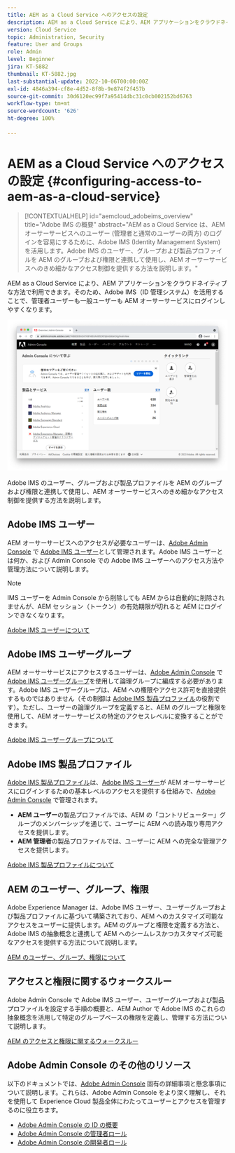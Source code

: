 ```yaml
---
title: AEM as a Cloud Service へのアクセスの設定
description: AEM as a Cloud Service により、AEM アプリケーションをクラウドネイティブな方法で利用できます。そのため、Adobe IMS（ID 管理システム）を活用することで、管理者ユーザーも一般ユーザーも AEM オーサーサービスにログインしやすくなります。Adobe IMS のユーザー、グループおよび製品プロファイルを AEM のグループや権限と連携させて、AEM オーサーへの特定のアクセスを許可する方法を説明します。
version: Cloud Service
topic: Administration, Security
feature: User and Groups
role: Admin
level: Beginner
jira: KT-5882
thumbnail: KT-5882.jpg
last-substantial-update: 2022-10-06T00:00:00Z
exl-id: 4846a394-cf8e-4d52-8f8b-9e874f2f457b
source-git-commit: 30d6120ec99f7a95414dbc31c0cb002152bd6763
workflow-type: tm+mt
source-wordcount: '626'
ht-degree: 100%

---
```


# AEM as a Cloud Service へのアクセスの設定 {#configuring-access-to-aem-as-a-cloud-service}

>[!CONTEXTUALHELP]
>id="aemcloud_adobeims_overview"
>title="Adobe IMS の概要"
>abstract="AEM as a Cloud Service は、AEM オーサーサービスへのユーザー (管理者と通常のユーザーの両方) のログインを容易にするために、Adobe IMS (Identity Management System) を活用します。Adobe IMS のユーザー、グループおよび製品プロファイルを AEM のグループおよび権限と連携して使用し、AEM オーサーサービスへのきめ細かなアクセス制御を提供する方法を説明します。"

AEM as a Cloud Service により、AEM アプリケーションをクラウドネイティブな方法で利用できます。そのため、Adobe IMS（ID 管理システム）を活用することで、管理者ユーザーも一般ユーザーも AEM オーサーサービスにログインしやすくなります。

![Adobe Admin Console](./assets/hero.png)

Adobe IMS のユーザー、グループおよび製品プロファイルを AEM のグループおよび権限と連携して使用し、AEM オーサーサービスへのきめ細かなアクセス制御を提供する方法を説明します。

## Adobe IMS ユーザー

AEM オーサーサービスへのアクセスが必要なユーザーは、[Adobe Admin Console](https://adminconsole.adobe.com) で [Adobe IMS ユーザー](https://helpx.adobe.com/jp/enterprise/using/set-up-identity.html)として管理されます。Adobe IMS ユーザーとは何か、および Admin Console での Adobe IMS ユーザーへのアクセス方法や管理方法について説明します。

>[!NOTE]
>
>IMS ユーザーを Admin Console から削除しても AEM からは自動的に削除されませんが、AEM セッション（トークン）の有効期限が切れると AEM にログインできなくなります。


[Adobe IMS ユーザーについて](./adobe-ims-users.md)

## Adobe IMS ユーザーグループ

AEM オーサーサービスにアクセスするユーザーは、[Adobe Admin Console](https://adminconsole.adobe.com) で [Adobe IMS ユーザーグループ](https://helpx.adobe.com/jp/enterprise/using/user-groups.html)を使用して論理グループに編成する必要があります。Adobe IMS ユーザーグループは、AEM への権限やアクセス許可を直接提供するものではありません（その制御は [Adobe IMS 製品プロファイル](#adobe-ims-product-profiles)の役割です）。ただし、ユーザーの論理グループを定義すると、AEM のグループと権限を使用して、AEM オーサーサービスの特定のアクセスレベルに変換することができます。

[Adobe IMS ユーザーグループについて](./adobe-ims-user-groups.md)

## Adobe IMS 製品プロファイル

[Adobe IMS 製品プロファイル](https://helpx.adobe.com/jp/enterprise/using/manage-permissions-and-roles.html)は、[Adobe IMS ユーザー](#adobe-ims-users)が AEM オーサーサービスにログインするための基本レベルのアクセスを提供する仕組みで、[Adobe Admin Console](https://adminconsole.adobe.com) で管理されます。

+ __AEM ユーザー__&#x200B;の製品プロファイルでは、AEM の「コントリビューター」グループのメンバーシップを通じて、ユーザーに AEM への読み取り専用アクセスを提供します。
+ __AEM 管理者__&#x200B;の製品プロファイルでは、ユーザーに AEM への完全な管理アクセスを提供します。

[Adobe IMS 製品プロファイルについて](./adobe-ims-product-profiles.md)

## AEM のユーザー、グループ、権限

Adobe Experience Manager は、Adobe IMS ユーザー、ユーザーグループおよび製品プロファイルに基づいて構築されており、AEM へのカスタマイズ可能なアクセスをユーザーに提供します。AEM のグループと権限を定義する方法と、Adobe IMS の抽象概念と連携して AEM へのシームレスかつカスタマイズ可能なアクセスを提供する方法について説明します。

[AEM のユーザー、グループ、権限について](./aem-users-groups-and-permissions.md)

## アクセスと権限に関するウォークスルー

Adobe Admin Console で Adobe IMS ユーザー、ユーザーグループおよび製品プロファイルを設定する手順の概要と、AEM Author で Adobe IMS のこれらの抽象概念を活用して特定のグループベースの権限を定義し、管理する方法について説明します。

[AEM のアクセスと権限に関するウォークスルー](./walk-through.md)

## Adobe Admin Console のその他のリソース

以下のドキュメントでは、[Adobe Admin Console](https://adminconsole.adobe.com) 固有の詳細事項と懸念事項について説明します。これらは、Adobe Admin Console をより深く理解し、それを使用して Experience Cloud 製品全体にわたってユーザーとアクセスを管理するのに役立ちます。

+ [Adobe Admin Console の ID の概要](https://helpx.adobe.com/jp/enterprise/using/identity.html)
+ [Adobe Admin Console の管理者ロール](https://helpx.adobe.com/jp/enterprise/using/admin-roles.html)
+ [Adobe Admin Console の開発者ロール](https://helpx.adobe.com/jp/enterprise/using/manage-developers.html)
